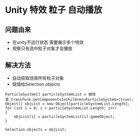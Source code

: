 # Unity 特效 粒子 自动播放

## 问题由来
- 在unity不运行状态 需要展示多个特效
- 观察只有选中粒子对象才会播放

## 解决方法
- 自动获取场景所有粒子对象
- 赋值给Selection.objects


```
ParticleSystem[] particleSystemList = 根目录.transform.GetComponentsInChildren<ParticleSystem>(true);
Object[] objList = new Object[particleSystemList.Length];
for (int i = 0; i < particleSystemList.Length; i++)
{
    objList[i] = particleSystemList[i].gameObject;
}

Selection.objects = objList;
```